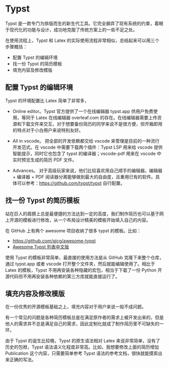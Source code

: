 # Typst

Typst 是一款专门为排版而生的新生代工具。它完全摒弃了现有系统的约束，着眼于现代化的功能与设计，成功地克服了传统方案上的一些不足之处。

在使用流程上，Typst 和 Latex 的实际使用流程非常相似，总结起来可以用三个步骤概括：

- 配置 Typst 的编辑环境
- 找一份 Typst 的简历模板
- 填充内容及修改模版

## 配置 Typst 的编辑环境

Typst 的环境配置比 Latex 简单了非常多，

- Online editor。Typst 官方提供了一个在线编辑器 typst.app 供用户免费使用，等同于 Latex 在线编辑器 overleaf.com 的存在。在线编辑器需要上传资源和下载文件来交互，对于想要备份简历的同学来说不是很方便，但开箱即用的特点对于小白用户来说特别友好。

- All in vscode。 把全部的开发依赖都交给 vscode 来管理是目前的一种流行开发范式。在 vscode 中需要下载两个插件：Typst LSP 用来给 vscode 提供智能提示，同时它也包含了 typst 的编译器；vscode-pdf 用来在 vscode 中实时预览生成的简历 PDF 文件。

- Advances。 对于高级玩家来说，他们比较喜欢用自己顺手的编辑器。编辑器 + 编译器 + PDF 阅读器分离能够做到最大的自由度，且重用已有的软件。具体可以参考：https://github.com/typst/typst 自行配置。

## 找一份 Typst 的简历模板

站在巨人的肩膀上总是最便捷的方法达到一定的高度，我们制作简历也可以基于网上开源的模板进行修改，从一个布局设计精美的模板开始填入自己的内容。

在 GitHub 上有两个 awesome 项目收纳了很多 typst 的模板。比如：

- https://github.com/qjcg/awesome-typst
- [Awesome Typst 列表中文版](https://github.com/typst-cn/awesome-typst-cn)

使用 Typst 的模板非常简单，最直接的使用方法是从 GitHub 克隆下来整个仓库，通过 typst.app 或者 vscode 打开整个文件夹，然后就能编辑使用了。相比于 Latex 的模板，Typst 不用再安装各种隐藏的宏包，相当于下载了一份 Python 开源代码但不用再安装各种依赖的第三方库就能直接运行了。

## 填充内容及修改模版

在一份优秀的开源模板基础之上，填充内容对于用户来说一般不成问题。

有一个常见的问题是各种简历模板总是在满足原作者的需求上被开发出来的，但是他人的需求并不总是满足自己的需求，因此定制化就成了制作简历里不可缺失的一环。

由于 Typst 的诞生比较晚，Typst 的原生语法相对 Latex 来说非常简单，没有了历史的包袱，Typst 语法语义化程度非常高。比如，我想要修改上面的简历增加 Publication 这个内容，只需要简单参考 Typst 语法的参考文档，很快就能摸索出来正确的写法。


